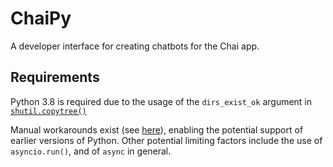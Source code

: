 # ChaiPy

A developer interface for creating chatbots for the Chai app.


## Requirements
Python 3.8 is required due to the usage of the `dirs_exist_ok` argument in [`shutil.copytree()`](https://docs.python.org/3.8/library/shutil.html#shutil.copytree)

Manual workarounds exist (see [here](https://stackoverflow.com/q/1868714)), enabling the potential support of earlier 
versions of Python. Other potential limiting factors include the use of `asyncio.run()`, and of `async` in general.

